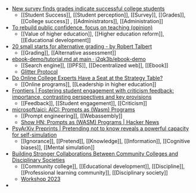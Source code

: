 - [New survey finds grades indicate successful college students](https://www.insidehighered.com/news/student-success/academic-life/2024/03/11/new-survey-finds-grades-indicate-successful-college?mc_cid=5937b94c70)
	- [[Student Success]], [[Student perception]], [[Survey]], [[Grades]], [[College success]] , [[Administrators]], [[Administration]]
- [To rebuild public confidence, focus on teaching (opinion)](https://www.insidehighered.com/opinion/views/2024/03/11/rebuild-public-confidence-focus-teaching-opinion?mc_cid=bad5ed97c4)
	- [[Value of higher education]], [[Higher education reform]], [[Educational development]]
- [20 small starts for alternative grading - by Robert Talbert](https://gradingforgrowth.com/p/20-small-starts-for-alternative-grading)
	- [[Grading]], [[Alternative assessment]]
- [ebook-demo/tutorial.md at main · j2qk3b/ebook-demo](https://github.com/j2qk3b/ebook-demo/blob/main/tutorial.md)
	- [[Search engine]], [[IPFS]], [[Decentralized web]], [[Ebook]]
	- [Glitter Protocol](https://glitterprotocol.io/)
- [Do Online College Experts Have a Seat at the Strategy Table?](https://evolllution.com/do-online-college-experts-have-a-seat-at-the-strategy-table)
	- [[Online programs]], [[Leadership in higher education]]
- [Frontiers | Fostering student engagement with criticism feedback: importance, contrasting perspectives and key provisions](https://www.frontiersin.org/articles/10.3389/feduc.2024.1344997/full)
	- [[Feedback]], [[Student engagement]], [[Criticism]]
- [microsoft/aici: AICI: Prompts as (Wasm) Programs](https://github.com/microsoft/aici)
	- [[Prompt engineering]], [[Webassembly]]
	- [Show HN: Prompts as (WASM) Programs | Hacker News](https://news.ycombinator.com/item?id=39670665)
- [PsyArXiv Preprints | Pretending not to know reveals a powerful capacity for self-simulation](https://osf.io/preprints/psyarxiv/pgxrz)
	- [[Ignorance]], [[Pretend]], [[Knowledge]], [[Information]], [[Cognitive biases]], [[Mental simulation]]
- [Building Stronger Collaborations Between Community Colleges and Disciplinary Societies](https://ccrc.tc.columbia.edu/easyblog/building-stronger-collaborations-between-community-colleges-and-disciplinary-societies.html)
	- [[Community college]], [[Educational development]], [[Discipline]], [[Professional learning community]], [[Disciplinary society]]
	- [Workshop 2023](https://serc.carleton.edu/discipline_2yc/workshop2023/index.html)
-